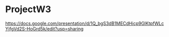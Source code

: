 # ProjectW3
 
https://docs.google.com/presentation/d/1Q_bgS3dB1MECdHicp9GlKtpfWLcYjfgVd2S-HoGrd5k/edit?usp=sharing
